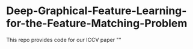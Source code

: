 # Deep-Graphical-Feature-Learning-for-the-Feature-Matching-Problem

This repo provides code for our ICCV paper ""

